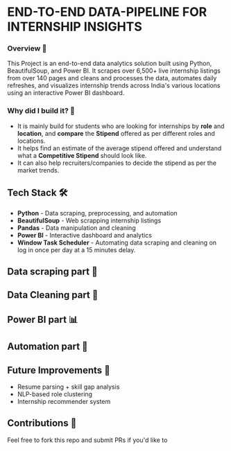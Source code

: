  # END-TO-END DATA-PIPELINE FOR INTERNSHIP INSIGHTS

### Overview 📌

This Project is an end-to-end data analytics solution built using Python, BeautifulSoup, and Power BI. It scrapes over 6,500+ live internship listings from over 140 pages and cleans and processes the data, automates daily refreshes, and visualizes internship trends across India's various locations using an interactive Power BI dashboard.

### Why did I build it? 🤔

* It is mainly build for students who are looking for internships by **role** and **location**, and **compare** the **Stipend** offered as per different roles and locations.
* It helps find an estimate of the average stipend offered and understand what a **Competitive Stipend** should look like.
* It can also help recruiters/companies to decide the stipend as per the market trends.

## Tech Stack 🛠️

* **Python** - Data scraping, preprocessing, and automation
* **BeautifulSoup** - Web scrapping internship listings
* **Pandas** - Data manipulation and cleaning
* **Power BI** - Interactive dashboard and analytics
* **Window Task Scheduler** - Automating data scraping and cleaning on log in once per day at a 15 minutes delay.
  
## Data scraping part 📄
## Data Cleaning part 🧹
## Power BI part 📊
## Automation part 🤖

## Future Improvements 🔮
* Resume parsing + skill gap analysis
* NLP-based role clustering
* Internship recommender system

## Contributions 🤝
 Feel free to fork this repo and submit PRs if you'd like to


